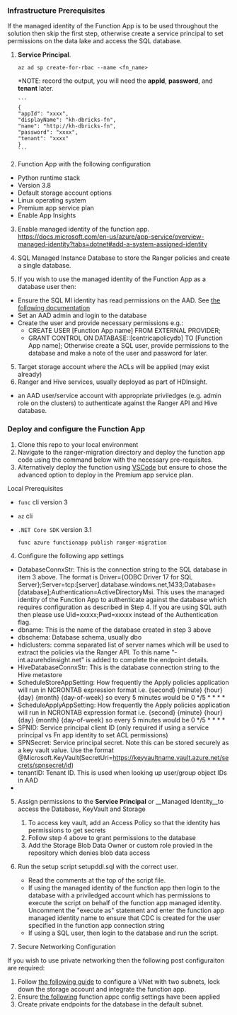 ### Infrastructure Prerequisites

If the managed identity of the Function App is to be used throughout the solution then skip the first step, otherwise create a service principal to set permissions on the data lake and access the SQL database.

 1. __Service Principal__.   
 
    ```
    az ad sp create-for-rbac --name <fn_name>
    ```

    *NOTE: record the output, you will need the __appId__, __password__, and __tenant__ later.
    
        ```
        {
        "appId": "xxxx",
        "displayName": "kh-dbricks-fn",
        "name": "http://kh-dbricks-fn",
        "password": "xxxx",
        "tenant": "xxxx"
        }
        ```

2. Function App with the following configuration
 -  Python runtime stack
 -  Version 3.8
 -  Default storage account options
 -  Linux operating system
 -  Premium app service plan
 -  Enable App Insights 
3. Enable managed identity of the function app.
  https://docs.microsoft.com/en-us/azure/app-service/overview-managed-identity?tabs=dotnet#add-a-system-assigned-identity


3. SQL Managed Instance Database to store the Ranger policies and create a single database. 
4. If you wish to use the managed identity of the Function App as a database user then:
  - Ensure the SQL MI identity has read permissions on the AAD. See [the following documentation](https://docs.microsoft.com/en-gb/azure/azure-sql/database/authentication-aad-configure?tabs=azure-powershell#azure-ad-admin-with-a-server-in-sql-database)
  - Set an AAD admin and login to the database
  - Create the user and provide necessary permissions e.g.:
      - CREATE USER [Function App name] FROM EXTERNAL PROVIDER;
      - GRANT CONTROL ON DATABASE::[centricapolicydb] TO [Function App name];
    Otherwise create a SQL user, provide permissions to the database and make a note of the user and password for later.

5. Target storage account where the ACLs will be applied (may exist already)
6. Ranger and Hive services, usually deployed as part of HDInsight.
  - an AAD user/service account with appropriate priviledges (e.g. admin role on the clusters) to authenticate against the Ranger API and Hive database.

### Deploy and configure the Function App

1. Clone this repo to your local environment
2. Navigate to the ranger-migration directory and deploy the function app code using the command below with the necessary pre-requisites. 
3. Alternatively deploy the function using [VSCode](https://docs.microsoft.com/en-us/azure/azure-functions/functions-develop-vs-code?tabs=python) but ensure to chose the advanced option to deploy in the Premium app service plan.

Local Prerequisites

 * `func` cli version 3
 * `az` cli
 * `.NET Core SDK` version 3.1


    ```
    func azure functionapp publish ranger-migration
    ```


4. Configure the following app settings
-  DatabaseConnxStr: This is the connection string to the SQL database in item 3 above. The format is Driver={ODBC Driver 17 for SQL Server};Server=tcp:[server].database.windows.net,1433;Database=[database];Authentication=ActiveDirectoryMsi. This uses the managed identity of the Function App to authenticate against the database which requires configuration as described in Step 4. If you are using SQL auth then please use Uid=xxxxx;Pwd=xxxxx instead of the Authentication flag.
-  dbname: This is the name of the database created in step 3 above
-  dbschema: Database schema, usually dbo
-  hdiclusters: comma separated list of server names which will be used to extract the policies via the Ranger API. To this name "-int.azurehdinsight.net" is added to complete the endpoint details.
-  HiveDatabaseConnxStr: This is the database connection string to the Hive metastore
-  ScheduleStoreAppSetting: How frequently the Apply policies application will run in NCRONTAB expression format i.e. {second} {minute} {hour} {day} {month} {day-of-week} so every 5 minutes would be 0 */5 * * * *
-  ScheduleApplyAppSetting: How frequently the Apply policies application will run in NCRONTAB expression format i.e. {second} {minute} {hour} {day} {month} {day-of-week} so every 5 minutes would be 0 */5 * * * *
-  SPNID: Service principal client ID (only required if using a service principal vs Fn app identity to set ACL permissions)
-  SPNSecret: Service principal secret. Note this can be stored securely as a key vault value. Use the format @Microsoft.KeyVault(SecretUri=https://keyvaultname.vault.azure.net/secrets/spnsecret/id)
-  tenantID: Tenant ID. This is used when looking up user/group object IDs in AAD
-  

5.  Assign permissions to the __Service Principal__ or __Managed Identity__to access the Database, KeyVault and Storage

    1. To access key vault, add an Access Policy so that the identity has permissions to get secrets
    2. Follow step 4 above to grant permissions to the database
    3. Add the Storage Blob Data Owner or custom role provied in the repository which denies blob data access

6.  Run the setup script setupddl.sql with the correct user.
    - Read the comments at the top of the script file. 
    - If using the managed identity of the function app then login to the database with a priviledged account which has permissions to execute the script on behalf of the function app managed identity. Uncomment the "execute as" statement and enter the function app managed identity name to ensure that CDC is created for the user specified in the function app connection string  
    - If using a SQL user, then login to the database and run the script.

7. Secure Networking Configuration

If you wish to use private networking then the following post configuraiton are required:
1. Follow [the following guide](https://docs.microsoft.com/en-us/azure/azure-functions/functions-create-vnet#create-a-virtual-network) to configure a VNet with two subnets, lock down the storage account and integrate the function app.
2. Ensure [the following](https://docs.microsoft.com/en-us/azure/azure-functions/functions-create-vnet#configure-your-function-app-settings) function appc config settings have been applied
3. Create private endpoints for the database in the default subnet.

  
